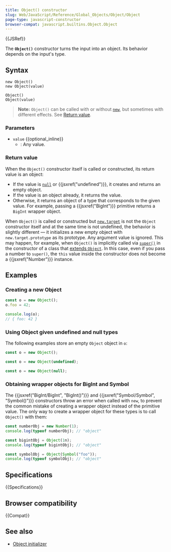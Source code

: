 ```yaml
---
title: Object() constructor
slug: Web/JavaScript/Reference/Global_Objects/Object/Object
page-type: javascript-constructor
browser-compat: javascript.builtins.Object.Object
---
```


{{JSRef}}

The **`Object()`** constructor turns the input into an object. Its behavior depends on the input's type.

## Syntax

```js-nolint
new Object()
new Object(value)

Object()
Object(value)
```

> **Note:** `Object()` can be called with or without [`new`](/en-US/docs/Web/JavaScript/Reference/Operators/new), but sometimes with different effects. See [Return value](#return_value).

### Parameters

- `value` {{optional_inline}}
  - : Any value.

### Return value

When the `Object()` constructor itself is called or constructed, its return value is an object:

- If the value is [`null`](/en-US/docs/Web/JavaScript/Reference/Operators/null) or {{jsxref("undefined")}}, it creates and returns an empty object.
- If the value is an object already, it returns the value.
- Otherwise, it returns an object of a type that corresponds to the given value. For example, passing a {{jsxref("BigInt")}} primitive returns a `BigInt` wrapper object.

When `Object()` is called or constructed but [`new.target`](/en-US/docs/Web/JavaScript/Reference/Operators/new.target) is not the `Object` constructor itself and at the same time is not undefined, the behavior is slightly different — it initializes a new empty object with `new.target.prototype` as its prototype. Any argument value is ignored. This may happen, for example, when `Object()` is implicitly called via [`super()`](/en-US/docs/Web/JavaScript/Reference/Operators/super) in the constructor of a class that [extends `Object`](/en-US/docs/Web/JavaScript/Reference/Classes/extends#extending_object). In this case, even if you pass a number to `super()`, the `this` value inside the constructor does not become a {{jsxref("Number")}} instance.

## Examples

### Creating a new Object

```js
const o = new Object();
o.foo = 42;

console.log(o);
// { foo: 42 }
```

### Using Object given undefined and null types

The following examples store an empty `Object` object in `o`:

```js
const o = new Object();
```

```js
const o = new Object(undefined);
```

```js
const o = new Object(null);
```

### Obtaining wrapper objects for BigInt and Symbol

The {{jsxref("BigInt/BigInt", "BigInt()")}} and {{jsxref("Symbol/Symbol", "Symbol()")}} constructors throw an error when called with `new`, to prevent the common mistake of creating a wrapper object instead of the primitive value. The only way to create a wrapper object for these types is to call `Object()` with them:

```js
const numberObj = new Number(1);
console.log(typeof numberObj); // "object"

const bigintObj = Object(1n);
console.log(typeof bigintObj); // "object"

const symbolObj = Object(Symbol("foo"));
console.log(typeof symbolObj); // "object"
```

## Specifications

{{Specifications}}

## Browser compatibility

{{Compat}}

## See also

- [Object initializer](/en-US/docs/Web/JavaScript/Reference/Operators/Object_initializer)
